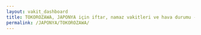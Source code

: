 ```yaml
---
layout: vakit_dashboard
title: TOKOROZAWA, JAPONYA için iftar, namaz vakitleri ve hava durumu - ilçe/eyalet seç
permalink: /JAPONYA/TOKOROZAWA/
---
```


<script type="text/javascript">
  var GLOBAL_COUNTRY = 'JAPONYA';
  var GLOBAL_CITY = 'TOKOROZAWA';
  var GLOBAL_STATE = '';
  var lat = 72;
  var lon = 21;
</script>
